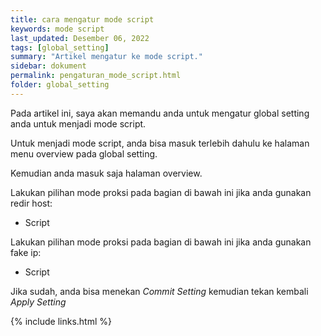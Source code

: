 ```yaml
---
title: cara mengatur mode script
keywords: mode script
last_updated: Desember 06, 2022
tags: [global_setting]
summary: "Artikel mengatur ke mode script."
sidebar: dokument
permalink: pengaturan_mode_script.html
folder: global_setting
---
```


Pada artikel ini, saya akan memandu anda untuk mengatur global setting anda untuk menjadi mode script.

Untuk menjadi mode script, anda bisa masuk terlebih dahulu ke halaman menu overview pada global setting.

Kemudian anda masuk saja halaman overview.

Lakukan pilihan mode proksi pada bagian di bawah ini jika anda gunakan redir host:

- Script

Lakukan pilihan mode proksi pada bagian di bawah ini jika anda gunakan fake ip:

- Script

Jika sudah, anda bisa menekan *Commit Setting* kemudian tekan kembali *Apply Setting*

{% include links.html %}
